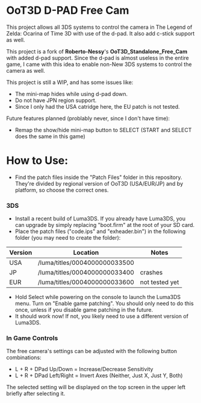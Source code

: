 # OoT3D D-PAD Free Cam

This project allows all 3DS systems to control the camera in The Legend of Zelda: Ocarina of Time 3D with use of the d-pad. It also add c-stick support as well.

This project is a fork of **Roberto-Nessy**'s **OoT3D_Standalone_Free_Cam** with added d-pad support. Since the d-pad is almost useless in the entire game, I came with this idea to enable non-New 3DS systems to control the camera as well.

This project is still a WIP, and has some issues like:

* The mini-map hides while using d-pad down.
* Do not have JPN region support.
* Since I only had the USA catridge here, the EU patch is not tested.

Future features planned (problably never, since I don't have time):
* Remap the show/hide mini-map button to SELECT (START and SELECT does the same in this game)

# How to Use:
* Find the patch files inside the "Patch Files" folder in this repository. They're divided by regional version of OoT3D (USA/EUR/JP) and by platform, so choose the correct ones.

### 3DS
* Install a recent build of Luma3DS. If you already have Luma3DS, you can upgrade by simply replacing "boot.firm" at the root of your SD card.
* Place the patch files ("code.ips" and "exheader.bin") in the following folder (you may need to create the folder):

| Version | Location | Notes |
|---|---|---|
| USA | /luma/titles/0004000000033500 | |
| JP  | /luma/titles/0004000000033400 | crashes |
| EUR | /luma/titles/0004000000033600 | not tested yet |

* Hold Select while powering on the console to launch the Luma3DS menu. Turn on "Enable game patching". You should only need to do this once, unless if you disable game patching in the future.
* It should work now! If not, you likely need to use a different version of Luma3DS.

### In Game Controls
The free camera's settings can be adjusted with the following button combinations:

* L + R + DPad Up/Down = Increase/Decrease Sensitivity
* L + R + DPad Left/Right = Invert Axes (Neither, Just X, Just Y, Both)

The selected setting will be displayed on the top screen in the upper left briefly after selecting it.
